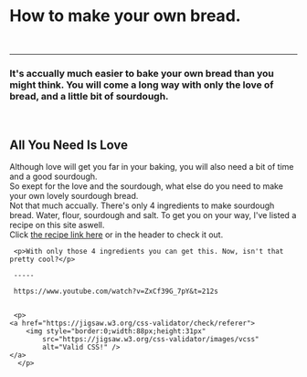 <h1>How to make your own bread.</h1>
     <br>

----
<h3>It's accually much easier to bake your own bread than you might think. You will come a long way with only the love of bread, and a little bit of sourdough.</h3>
     <br>
     <div class="mid-sec-ind">
     <h2>All You Need Is Love</h2>
     <p>Although love will get you far in your baking, you will also need a bit of time and a good sourdough.<br>
     So exept for the love and the sourdough, what else do you need to make your own lovely sourdough bread.
        <br>
     Not that much accually. There's only 4 ingredients to make sourdough bread. Water, flour, sourdough and salt.
     To get you on your way, 
        I've listed a recipe on this site aswell. <br>Click <a href="recipe.html">the recipe link here</a> or in the header to check it out.<br></p>
     </div> 
     <div class="center-img" alt="a lovely piece of sourdough bread"></div>
    
     <p>With only those 4 ingredients you can get this. Now, isn't that pretty cool?</p>

     -----

     https://www.youtube.com/watch?v=ZxCf39G_7pY&t=212s


     <p>
    <a href="https://jigsaw.w3.org/css-validator/check/referer">
        <img style="border:0;width:88px;height:31px"
            src="https://jigsaw.w3.org/css-validator/images/vcss"
            alt="Valid CSS!" />
    </a>
      </p>